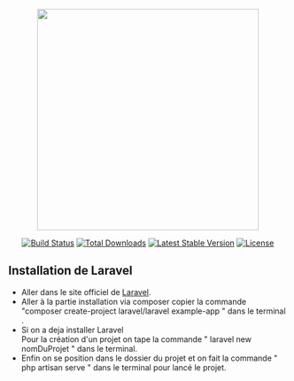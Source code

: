 <p align="center"><a href="https://laravel.com" target="_blank"><img src="https://raw.githubusercontent.com/laravel/art/master/logo-lockup/5%20SVG/2%20CMYK/1%20Full%20Color/laravel-logolockup-cmyk-red.svg" width="400"></a></p>

<p align="center">
<a href="https://travis-ci.org/laravel/framework"><img src="https://travis-ci.org/laravel/framework.svg" alt="Build Status"></a>
<a href="https://packagist.org/packages/laravel/framework"><img src="https://img.shields.io/packagist/dt/laravel/framework" alt="Total Downloads"></a>
<a href="https://packagist.org/packages/laravel/framework"><img src="https://img.shields.io/packagist/v/laravel/framework" alt="Latest Stable Version"></a>
<a href="https://packagist.org/packages/laravel/framework"><img src="https://img.shields.io/packagist/l/laravel/framework" alt="License"></a>
</p>

## Installation de Laravel

- Aller dans le site officiel de [Laravel](https://laravel.com/docs/8.x/installation). 
- Aller à la partie installation via composer copier  la commande 
"composer create-project laravel/laravel example-app " dans le terminal .
- Si on a deja installer Laravel <br>
Pour la création d'un projet on tape la commande " laravel new nomDuProjet
" dans le terminal.
- Enfin on se position dans le dossier du projet et on fait la commande " php artisan serve " dans le terminal  pour lancé le projet.